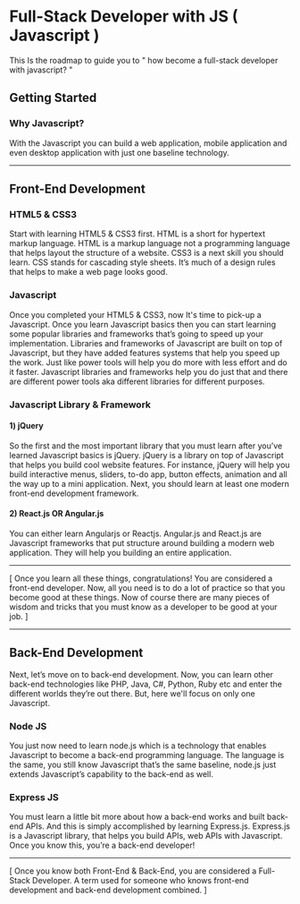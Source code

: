 # Full-Stack Developer with JS ( Javascript )
This Is the roadmap to guide you to " how become a full-stack developer with javascript? "

## Getting Started

### Why Javascript?
With the Javascript you can build a web application, mobile application and even desktop application with just one baseline technology.

***
## Front-End Development

### HTML5 & CSS3
Start with learning HTML5 & CSS3 first. HTML is a short for hypertext markup language. HTML is a markup language not a programming language that helps layout the structure of a website.
CSS3 is a next skill you should learn. CSS stands for cascading style sheets. It’s much of a design rules that helps to make a web page looks good.

### Javascript
Once you completed your HTML5 & CSS3, now It's time to pick-up a Javascript.
Once you learn Javascript basics then you can start learning some popular libraries and frameworks that’s going to speed up your implementation.
Libraries and frameworks of Javascript are built on top of Javascript, but they have added features systems that help you speed up the work. Just like power tools will help you do more with less effort and do it faster. Javascript libraries and frameworks help you do just that and there are different power tools aka different libraries for different purposes.

### Javascript Library & Framework

#### 1) jQuery
So the first and the most important library that you must learn after you’ve learned Javascript basics is jQuery. jQuery is a library on top of Javascript that helps you build cool website features. 
For instance, jQuery will help you build interactive menus, sliders, to-do app, button effects, animation and all the way up to a mini application. Next, you should learn at least one modern front-end development framework.

#### 2) React.js OR Angular.js
You can either learn Angularjs or Reactjs. Angular.js and React.js are Javascript frameworks that put structure around building a modern web application. They will help you building an entire application.
***

[ Once you learn all these things, congratulations! You are considered a front-end developer.
Now, all you need is to do a lot of practice so that you become good at these things. Now of course there are many pieces of wisdom and tricks that you must know as a developer to be good at your job. ]

***
## Back-End Development
Next, let’s move on to back-end development. Now, you can learn other back-end technologies like PHP, Java, C#, Python, Ruby etc and enter the different worlds they’re out there. But, here we'll focus on only one Javascript.

### Node JS
You just now need to learn node.js which is a technology that enables Javascript to become a back-end programming language. The language is the same, you still know Javascript that’s the same baseline, node.js just extends Javascript’s capability to the back-end as well.

### Express JS
You must learn a little bit more about how a back-end works and built back-end APIs. And this is simply accomplished by learning Express.js.
Express.js is a Javascript library, that helps you build APIs, web APIs with Javascript. Once you know this, you’re a back-end developer!
***

[ Once you know both Front-End & Back-End, you are considered a Full-Stack Developer. A term used for someone who knows front-end development and back-end development combined. ]
